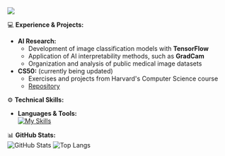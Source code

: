 <!-- Título animado -->
<img src="https://readme-typing-svg.demolab.com?font=Fira+Code&size=30&pause=1000&color=6A5ACD&center=true&vCenter=true&width=700&lines=Hey+there!+I'm+Raquel;Information+Systems+(4%2F8);Port+Technician" />

💻 **Experience & Projects:**  
- **AI Research:**  
  - Development of image classification models with **TensorFlow**  
  - Application of AI interpretability methods, such as **GradCam**  
  - Organization and analysis of public medical image datasets  
- **CS50:** (currently being updated)
  - Exercises and projects from Harvard's Computer Science course  
  - [Repository](https://github.com/RaquelNeres/CS50)

⚙️ **Technical Skills:**  
- **Languages & Tools:**  
  [![My Skills](https://skillicons.dev/icons?i=python,c,html,css,js,git,github,tensorflow&perline=8)](https://skillicons.dev) 

📊 **GitHub Stats:**  
![GitHub Stats](https://github-readme-stats.vercel.app/api?username=RaquelNeres&show_icons=true&theme=dark&rank_icon=github&include_all_commits=true) 
![Top Langs](https://github-readme-stats.vercel.app/api/top-langs/?username=RaquelNeres&layout=donut&theme=dark&count_private=true)
